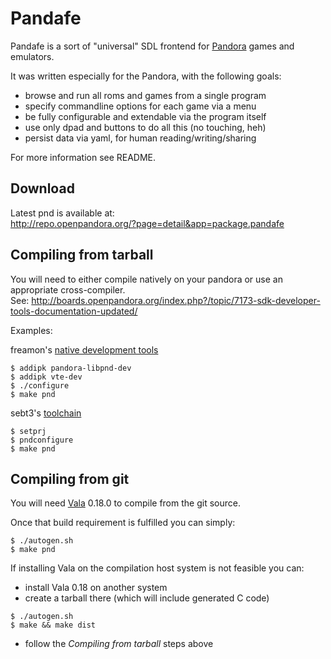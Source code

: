 Pandafe
=======

Pandafe is a sort of "universal" SDL frontend for [Pandora](http://openpandora.org/) games and emulators. 

It was written especially for the Pandora, with the following goals:

* browse and run all roms and games from a single program
* specify commandline options for each game via a menu
* be fully configurable and extendable via the program itself
* use only dpad and buttons to do all this (no touching, heh)
* persist data via yaml, for human reading/writing/sharing

For more information see README.

Download
--------
Latest pnd is available at:  
http://repo.openpandora.org/?page=detail&app=package.pandafe

Compiling from tarball
----------------------
You will need to either compile natively on your pandora or use an appropriate cross-compiler.   
See: http://boards.openpandora.org/index.php?/topic/7173-sdk-developer-tools-documentation-updated/

Examples:

freamon's [native development tools](http://repo.openpandora.org/?page=detail&app=cdevtools.freamon.40n8e)  
```shell
$ addipk pandora-libpnd-dev
$ addipk vte-dev
$ ./configure
$ make pnd
```

sebt3's [toolchain](http://sebt3.openpandora.org/buildtools/)  
```shell
$ setprj
$ pndconfigure  
$ make pnd  
```

Compiling from git
------------------
You will need [Vala](https://live.gnome.org/Vala) 0.18.0 to compile from the git source.

Once that build requirement is fulfilled you can simply:  
```shell
$ ./autogen.sh
$ make pnd
```

If installing Vala on the compilation host system is not feasible you can:  

* install Vala 0.18 on another system
* create a tarball there (which will include generated C code)  

```shell
$ ./autogen.sh
$ make && make dist
```

* follow the _Compiling from tarball_ steps above
